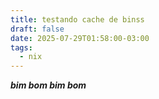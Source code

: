 ```yaml
---
title: testando cache de binss
draft: false
date: 2025-07-29T01:58:00-03:00
tags:
  - nix
---
```

**_bim bom bim bom_**
